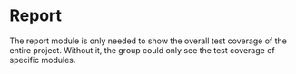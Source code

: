 # Report 

The report module is only needed to show the overall test coverage of the entire project. Without it, the group could only see the test coverage of specific modules.